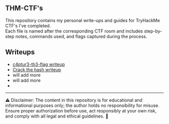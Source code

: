 ## THM-CTF's

This repository contains my personal write-ups and guides for TryHackMe CTF's I've completed.  
Each file is named after the corresponding CTF room and includes step-by-step notes, commands used, and flags captured during the process.

## Writeups

- [c4ptur3-th3-flag writeup](https://github.com/mauzware/THM-CTFs/blob/main/c4ptur3-th3-fl4g.md)
- [Crack the hash writeup](https://github.com/mauzware/THM-CTFs/blob/main/Crack%20the%20hash.md)
- will add more
- will add more
- 



---

⚠️ Disclaimer: The content in this repository is for educational and informational purposes only; the author holds no responsibility for misuse. 
Ensure proper authorization before use, act responsibly at your own risk, and comply with all legal and ethical guidelines. 🚀
